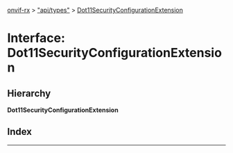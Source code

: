 [onvif-rx](../README.md) > ["api/types"](../modules/_api_types_.md) > [Dot11SecurityConfigurationExtension](../interfaces/_api_types_.dot11securityconfigurationextension.md)

# Interface: Dot11SecurityConfigurationExtension

## Hierarchy

**Dot11SecurityConfigurationExtension**

## Index

---

